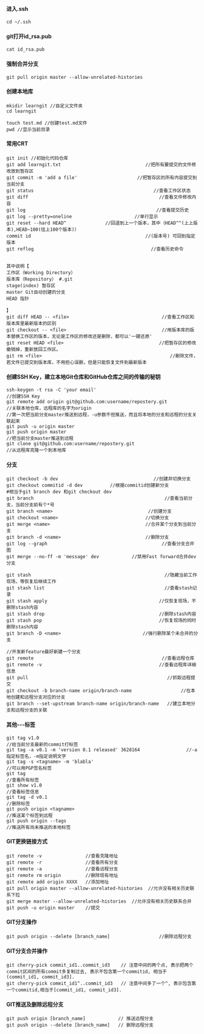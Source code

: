 #### 进入.ssh
    cd ~/.ssh

#### git打开id_rsa.pub
    cat id_rsa.pub

#### 强制合并分支
    git pull origin master --allow-unrelated-histories

#### 创建本地库
    mkidir learngit //自定义文件夹
    cd learngit

    touch test.md //创建test.md文件
    pwd //显示当前目录

#### 常用CRT
    git init //初始化代码仓库
    git add learngit.txt                               //把所有要提交的文件修改放到暂存区
    git commit -m 'add a file'                      //把暂存区的所有内容提交到当前分支
    git status                                            //查看工作区状态
    git diff                                                //查看文件修改内容
    git log                                                //查看提交历史
    git log --pretty=oneline                       //单行显示
    git reset --hard HEAD^　　　　　　　　 //回退到上一个版本，其中（HEAD^^(上上版本),HEAD~100(往上100个版本)）
    commit id                                          //(版本号) 可回到指定版本
    git reflog                                           //查看历史命令


    其中说明【
    工作区（Working Directory）
    版本库（Repository） #.git
    stage(index) 暂存区
    master Git自动创建的分支
    HEAD 指针

    】
    git diff HEAD -- <file>                                  //查看工作区和版本库里最新版本的区别
    git checkout -- <file>                                   //用版本库的版本替换工作区的版本，无论是工作区的修改还是删除，都可以'一键还原'
    git reset HEAD <file>                                   //把暂存区的修改撤销掉，重新放回工作区。
    git rm <file>                                               //删除文件，若文件已提交到版本库，不用担心误删，但是只能恢复文件到最新版本

#### 创建SSH Key，建立本地Git仓库和GitHub仓库之间的传输的秘钥
    ssh-keygen -t rsa -C 'your email'                                                    //创建SSH Key
    git remote add origin git@github.com:username/repostery.git          //关联本地仓库，远程库的名字为origin
    //第一次把当前分支master推送到远程，-u参数不但推送，而且将本地的分支和远程的分支关联起来
    git push -u origin master
    git push origin master                                                                  //把当前分支master推送到远程
    git clone git@github.com:username/repostery.git                            //从远程库克隆一个到本地库

#### 分支
    git checkout -b dev                                   //创建并切换分支
    git checkout commitid -d dev          //根据commitid创建新分支
    #相当于git branch dev 和git checkout dev
    git branch                                                //查看当前分支，当前分支前有个*号
    git branch <name>                                   //创建分支
    git checkout <name>                                //切换分支
    git merge <name>                                   //合并某个分支到当前分支
    git branch -d <name>                               //删除分支
    git log --graph                                          //查看分支合并图
    git merge --no-ff -m 'message' dev            //禁用Fast forward合并dev分支

    git stash                                                 //隐藏当前工作现场，等恢复后继续工作
    git stash list                                            //查看stash记录
    git stash apply                                         //仅恢复现场，不删除stash内容
    git stash drop                                          //删除stash内容
    git stash pop                                           //恢复现场的同时删除stash内容
    git branch -D <name>                              //强行删除某个未合并的分支

    //开发新feature最好新建一个分支
    git remote                                               //查看远程仓库
    git remote -v                                           //查看远程库详细信息
    git pull                                                   //抓取远程提交
    git checkout -b branch-name origin/branch-name                  //在本地创建和远程分支对应的分支
    git branch --set-upstream branch-name origin/branch-name   //建立本地分支和远程分支的关联

#### 其他---标签
    git tag v1.0                                                                      //给当前分支最新的commit打标签
    git tag -a v0.1 -m 'version 0.1 released' 3628164                 //-a指定标签名，-m指定说明文字
    git tag -s <tagname> -m 'blabla'                                        //可以用PGP签名标签
    git tag                                                                             //查看所有标签
    git show v1.0                                                                   //查看标签信息
    git tag -d v0.1                                                                 //删除标签
    git push origin <tagname>                                               //推送某个标签到远程
    git push origin --tags                                                       //推送所有尚未推送的本地标签

#### GIT更换链接方式
    git remote -v                //查看克隆地址
    git remote -r                //查看所有分支
    git remote -a                //查看远程分支
    git remote rm origin         //删除现有地址
    git remote add origin XXXX   //添加地址
    git pull origin master --allow-unrelated-histories  //允许没有相关历史联系下拉
    git merge master --allow-unrelated-histories  //允许没有相关历史联系合并
    git push -u origin master    //提交
    
#### GIT分支操作
    git push origin --delete [branch_name]                  //删除远程分支

#### GIT分支合并操作
    git cherry-pick commit_id1..commit_id3    // 注意中间的两个点, 表示把两个commit区间的所有commit多复制过去, 表示不包含第一个commitid, 相当于(commit_id1, commit_id3].
    git cherry-pick commit_id1^..commit_id3   // 注意中间多了一个^, 表示包含第一个commitid,相当于[commit_id1, commit_id3].

#### GIT推送及删除远程分支
    git push origin [branch_name]            // 推送远程分支
    git push origin --delete [branch_name]   // 删除远程分支